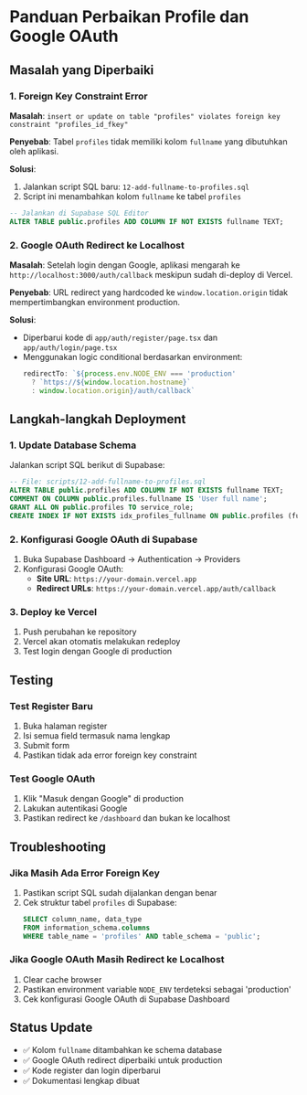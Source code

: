 # Panduan Perbaikan Profile dan Google OAuth

## Masalah yang Diperbaiki

### 1. Foreign Key Constraint Error
**Masalah**: `insert or update on table "profiles" violates foreign key constraint "profiles_id_fkey"`

**Penyebab**: Tabel `profiles` tidak memiliki kolom `fullname` yang dibutuhkan oleh aplikasi.

**Solusi**: 
1. Jalankan script SQL baru: `12-add-fullname-to-profiles.sql`
2. Script ini menambahkan kolom `fullname` ke tabel `profiles`

```sql
-- Jalankan di Supabase SQL Editor
ALTER TABLE public.profiles ADD COLUMN IF NOT EXISTS fullname TEXT;
```

### 2. Google OAuth Redirect ke Localhost
**Masalah**: Setelah login dengan Google, aplikasi mengarah ke `http://localhost:3000/auth/callback` meskipun sudah di-deploy di Vercel.

**Penyebab**: URL redirect yang hardcoded ke `window.location.origin` tidak mempertimbangkan environment production.

**Solusi**: 
- Diperbarui kode di `app/auth/register/page.tsx` dan `app/auth/login/page.tsx`
- Menggunakan logic conditional berdasarkan environment:
  ```javascript
  redirectTo: `${process.env.NODE_ENV === 'production' 
    ? `https://${window.location.hostname}` 
    : window.location.origin}/auth/callback`
  ```

## Langkah-langkah Deployment

### 1. Update Database Schema
Jalankan script SQL berikut di Supabase:

```sql
-- File: scripts/12-add-fullname-to-profiles.sql
ALTER TABLE public.profiles ADD COLUMN IF NOT EXISTS fullname TEXT;
COMMENT ON COLUMN public.profiles.fullname IS 'User full name';
GRANT ALL ON public.profiles TO service_role;
CREATE INDEX IF NOT EXISTS idx_profiles_fullname ON public.profiles (fullname);
```

### 2. Konfigurasi Google OAuth di Supabase
1. Buka Supabase Dashboard → Authentication → Providers
2. Konfigurasi Google OAuth:
   - **Site URL**: `https://your-domain.vercel.app`
   - **Redirect URLs**: `https://your-domain.vercel.app/auth/callback`

### 3. Deploy ke Vercel
1. Push perubahan ke repository
2. Vercel akan otomatis melakukan redeploy
3. Test login dengan Google di production

## Testing

### Test Register Baru
1. Buka halaman register
2. Isi semua field termasuk nama lengkap
3. Submit form
4. Pastikan tidak ada error foreign key constraint

### Test Google OAuth
1. Klik "Masuk dengan Google" di production
2. Lakukan autentikasi Google
3. Pastikan redirect ke `/dashboard` dan bukan ke localhost

## Troubleshooting

### Jika Masih Ada Error Foreign Key
1. Pastikan script SQL sudah dijalankan dengan benar
2. Cek struktur tabel `profiles` di Supabase:
   ```sql
   SELECT column_name, data_type 
   FROM information_schema.columns 
   WHERE table_name = 'profiles' AND table_schema = 'public';
   ```

### Jika Google OAuth Masih Redirect ke Localhost
1. Clear cache browser
2. Pastikan environment variable `NODE_ENV` terdeteksi sebagai 'production'
3. Cek konfigurasi Google OAuth di Supabase Dashboard

## Status Update
- ✅ Kolom `fullname` ditambahkan ke schema database
- ✅ Google OAuth redirect diperbaiki untuk production
- ✅ Kode register dan login diperbarui
- ✅ Dokumentasi lengkap dibuat